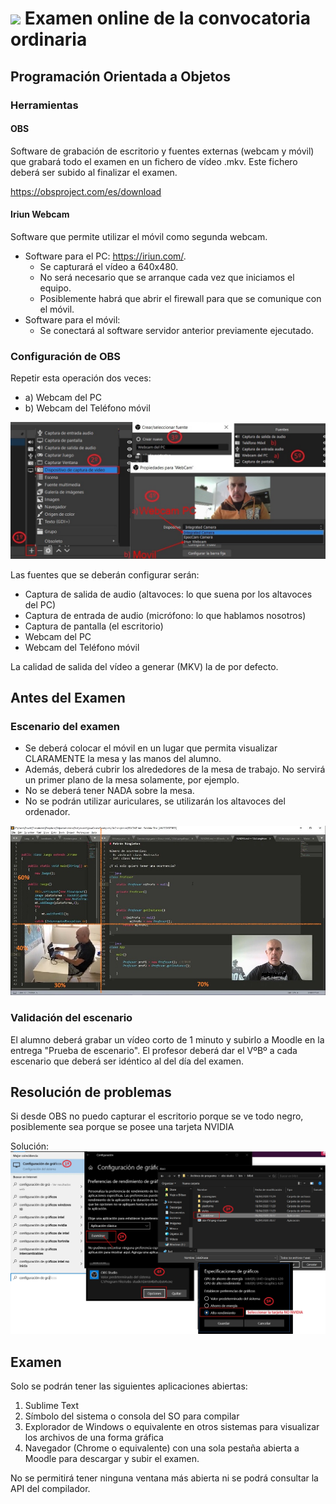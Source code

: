 # ![](https://raw.githubusercontent.com/DavidContrerasICAI/javaCourseExamples/master/images/logo.jpg) Examen online de la convocatoria ordinaria
## Programación Orientada a Objetos
### Herramientas
#### OBS
Software de grabación de escritorio y fuentes externas (webcam y móvil) que grabará todo el examen en un fichero de vídeo .mkv. Este fichero deberá ser subido al finalizar el examen.

https://obsproject.com/es/download

#### Iriun Webcam 
Software que permite utilizar el móvil como segunda webcam.

- Software para el PC: https://iriun.com/. 
	- Se capturará el vídeo a 640x480. 
	- No será necesario que se arranque cada vez que iniciamos el equipo.
	- Posiblemente habrá que abrir el firewall para que se comunique con el móvil.
- Software para el móvil: 
	- Se conectará al software servidor anterior previamente ejecutado.

### Configuración de OBS

Repetir esta operación dos veces:
- a) Webcam del PC
- b) Webcam del Teléfono móvil

![](https://raw.githubusercontent.com/DavidContrerasICAI/javaCourseExamples/master/00.tools/OBS.jpg) 

Las fuentes que se deberán configurar serán:
- Captura de salida de audio (altavoces: lo que suena por los altavoces del PC)
- Captura de entrada de audio (micrófono: lo que hablamos nosotros)
- Captura de pantalla (el escritorio)
- Webcam del PC
- Webcam del Teléfono móvil

La calidad de salida del vídeo a generar (MKV) la de por defecto.


## Antes del Examen

### Escenario del examen
- Se deberá colocar el móvil en un lugar que permita visualizar CLARAMENTE la mesa y las manos del alumno.
- Además, deberá cubrir los alrededores de la mesa de trabajo. No servirá un primer plano de la mesa solamente, por ejemplo.
- No se deberá tener NADA sobre la mesa.
- No se podrán utilizar auriculares, se utilizarán los altavoces del ordenador.

![](https://raw.githubusercontent.com/DavidContrerasICAI/javaCourseExamples/master/00.tools/DesktopNew.jpg) 

### Validación del escenario
El alumno deberá grabar un vídeo corto de 1 minuto y subirlo a Moodle en la entrega "Prueba de escenario". El profesor deberá dar el VºBº a cada escenario que deberá ser idéntico al del día del examen.

## Resolución de problemas

Si desde OBS no puedo capturar el escritorio porque se ve todo negro, posiblemente sea porque se posee una tarjeta NVIDIA

Solución:
![](https://raw.githubusercontent.com/DavidContrerasICAI/javaCourseExamples/master/00.tools/OBSpantallaNegro.jpg) 
## Examen

Solo se podrán tener las siguientes aplicaciones abiertas:
1. Sublime Text
2. Símbolo del sistema o consola del SO para compilar
3. Explorador de Windows o equivalente en otros sistemas para visualizar los archivos de una forma gráfica
4. Navegador (Chrome o equivalente) con una sola pestaña abierta a Moodle para descargar y subir el examen.


No se permitirá tener ninguna ventana más abierta ni se podrá consultar la API del compilador.